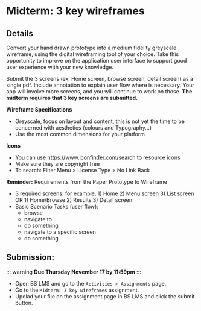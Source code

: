 # Midterm: 3 key wireframes

## Details

Convert your hand drawn prototype into a medium fidelity greyscale wireframe, using the digital wireframing tool of your choice. Take this opportunity to improve on the application user interface to support good user experience with your new knowledge. 

Submit the 3 screens (ex. Home screen, browse screen, detail screen) as a single pdf. Include annotation to explain user flow where is necessary. Your app will involve more screens, and you will continue to work on those. **The midterm requires that 3 key screens are submitted.**

**Wireframe Specifications**

- Greyscale, focus on layout and content, this is not yet the time to be concerned with aesthetics (colours and Typography...)
- Use the most common dimensions for your platform

**Icons**

- You can use https://www.iconfinder.com/search to resource icons
- Make sure they are copyright free
- To search: Filter Menu > License Type > No Link Back
 

**Reminder:** Requirements from the Paper Prototype to Wireframe

- 3 required screens: for example, 1) Home  2) Menu screen 3) List screen OR 1) Home/Browse  2) Results 3) Detail screen
- Basic Scenario Tasks (user flow):
    - browse
    - navigate to
    - do something
    - navigate to a specific screen
    - do something 


## Submission:

::: warning 
**Due Thursday November 17 by 11:59pm**
:::

- Open BS LMS and go to the `Activities > Assignments` page.
- Go to the `Midterm: 3 key wireframes` assignment.
- Upolad your file on the assignment page in BS LMS and click the submit button. 